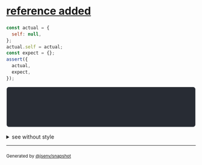 # [reference added](../../ref.test.js#L16)

```js
const actual = {
  self: null,
};
actual.self = actual;
const expect = {};
assert({
  actual,
  expect,
});
```

![img](throw.svg)

<details>
  <summary>see without style</summary>

```console
AssertionError: actual and expect are different

actual: {
  self: actual,
}
expect: {}
```

</details>


---

<sub>
  Generated by <a href="https://github.com/jsenv/core/tree/main/packages/tooling/snapshot">@jsenv/snapshot</a>
</sub>

